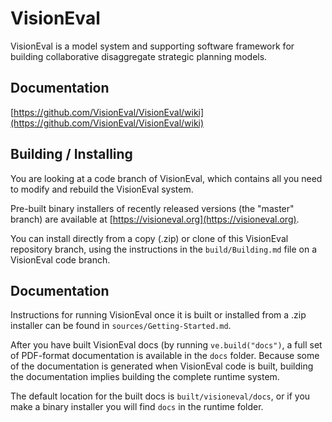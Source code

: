 # VisionEval

VisionEval is a model system and supporting software framework for building collaborative disaggregate strategic planning models.  

## Documentation

[https://github.com/VisionEval/VisionEval/wiki](https://github.com/VisionEval/VisionEval/wiki)

## Building / Installing

You are looking at a code branch of VisionEval, which contains all you need to modify and rebuild
the VisionEval system.

Pre-built binary installers of recently released versions (the "master" branch) are available at
[https://visioneval.org](https://visioneval.org).

You can install directly from a copy (.zip) or clone of this VisionEval repository branch, using the
instructions in the `build/Building.md` file on a VisionEval code branch.

## Documentation

Instructions for running VisionEval once it is built or installed from a .zip installer can be found
in `sources/Getting-Started.md`.

After you have built VisionEval docs (by running `ve.build("docs")`, a full set of PDF-format
documentation is available in the `docs` folder. Because some of the documentation is generated when
VisionEval code is built, building the documentation implies building the complete runtime system.

The default location for the built docs is `built/visioneval/docs`, or if you make a binary
installer you will find `docs` in the runtime folder.


